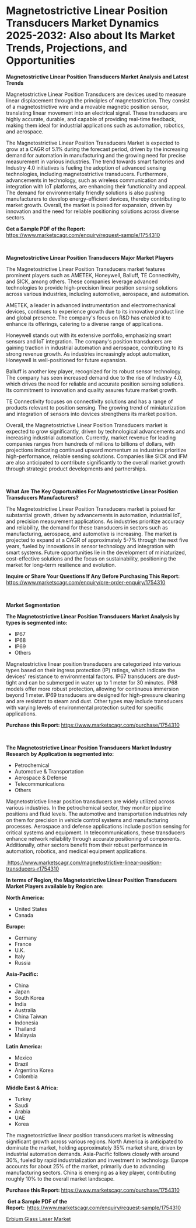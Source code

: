 <p><h1>Magnetostrictive Linear Position Transducers Market Dynamics 2025-2032: Also about Its Market Trends, Projections, and Opportunities</h1></p><p><strong>Magnetostrictive Linear Position Transducers Market Analysis and Latest Trends</strong></p>
<p><p>Magnetostrictive Linear Position Transducers are devices used to measure linear displacement through the principles of magnetostriction. They consist of a magnetostrictive wire and a movable magnetic position sensor, translating linear movement into an electrical signal. These transducers are highly accurate, durable, and capable of providing real-time feedback, making them ideal for industrial applications such as automation, robotics, and aerospace.</p><p>The Magnetostrictive Linear Position Transducers Market is expected to grow at a CAGR of 5.1% during the forecast period, driven by the increasing demand for automation in manufacturing and the growing need for precise measurement in various industries. The trend towards smart factories and Industry 4.0 initiatives is fueling the adoption of advanced sensing technologies, including magnetostrictive transducers. Furthermore, advancements in technology, such as wireless communication and integration with IoT platforms, are enhancing their functionality and appeal. The demand for environmentally friendly solutions is also pushing manufacturers to develop energy-efficient devices, thereby contributing to market growth. Overall, the market is poised for expansion, driven by innovation and the need for reliable positioning solutions across diverse sectors.</p></p>
<p><strong>Get a Sample PDF of the Report:&nbsp;</strong> <a href="https://www.marketscagr.com/enquiry/request-sample/1754310?utm_campaign=2650&utm_medium=2&utm_source=Github&utm_content=ia&utm_term=06042025&utm_id=magnetostrictive-linear-position-transducers">https://www.marketscagr.com/enquiry/request-sample/1754310</a></p>
<p>&nbsp;</p>
<p><strong>Magnetostrictive Linear Position Transducers Major Market Players</strong></p>
<p><p>The Magnetostrictive Linear Position Transducers market features prominent players such as AMETEK, Honeywell, Balluff, TE Connectivity, and SICK, among others. These companies leverage advanced technologies to provide high-precision linear position sensing solutions across various industries, including automotive, aerospace, and automation.</p><p>AMETEK, a leader in advanced instrumentation and electromechanical devices, continues to experience growth due to its innovative product line and global presence. The company's focus on R&D has enabled it to enhance its offerings, catering to a diverse range of applications.</p><p>Honeywell stands out with its extensive portfolio, emphasizing smart sensors and IoT integration. The company's position transducers are gaining traction in industrial automation and aerospace, contributing to its strong revenue growth. As industries increasingly adopt automation, Honeywell is well-positioned for future expansion.</p><p>Balluff is another key player, recognized for its robust sensor technology. The company has seen increased demand due to the rise of Industry 4.0, which drives the need for reliable and accurate position sensing solutions. Its commitment to innovation and quality assures future market growth.</p><p>TE Connectivity focuses on connectivity solutions and has a range of products relevant to position sensing. The growing trend of miniaturization and integration of sensors into devices strengthens its market position.</p><p>Overall, the Magnetostrictive Linear Position Transducers market is expected to grow significantly, driven by technological advancements and increasing industrial automation. Currently, market revenue for leading companies ranges from hundreds of millions to billions of dollars, with projections indicating continued upward momentum as industries prioritize high-performance, reliable sensing solutions. Companies like SICK and IFM are also anticipated to contribute significantly to the overall market growth through strategic product developments and partnerships.</p></p>
<p>&nbsp;</p>
<p><strong>What Are The Key Opportunities For Magnetostrictive Linear Position Transducers Manufacturers?</strong></p>
<p><p>The Magnetostrictive Linear Position Transducers market is poised for substantial growth, driven by advancements in automation, industrial IoT, and precision measurement applications. As industries prioritize accuracy and reliability, the demand for these transducers in sectors such as manufacturing, aerospace, and automotive is increasing. The market is projected to expand at a CAGR of approximately 5-7% through the next five years, fueled by innovations in sensor technology and integration with smart systems. Future opportunities lie in the development of miniaturized, cost-effective solutions and the focus on sustainability, positioning the market for long-term resilience and evolution.</p></p>
<p><strong>Inquire or Share Your Questions If Any Before Purchasing This Report:</strong> <a href="https://www.marketscagr.com/enquiry/pre-order-enquiry/1754310?utm_campaign=2650&utm_medium=2&utm_source=Github&utm_content=ia&utm_term=06042025&utm_id=magnetostrictive-linear-position-transducers">https://www.marketscagr.com/enquiry/pre-order-enquiry/1754310</a></p>
<p>&nbsp;</p>
<p><strong>Market Segmentation</strong></p>
<p><strong>The Magnetostrictive Linear Position Transducers Market Analysis by types is segmented into:</strong></p>
<p><ul><li>IP67</li><li>IP68</li><li>IP69</li><li>Others</li></ul></p>
<p><p>Magnetostrictive linear position transducers are categorized into various types based on their ingress protection (IP) ratings, which indicate the devices' resistance to environmental factors. IP67 transducers are dust-tight and can be submerged in water up to 1 meter for 30 minutes. IP68 models offer more robust protection, allowing for continuous immersion beyond 1 meter. IP69 transducers are designed for high-pressure cleaning and are resistant to steam and dust. Other types may include transducers with varying levels of environmental protection suited for specific applications.</p></p>
<p><strong>Purchase this Report:&nbsp;</strong><a href="https://www.marketscagr.com/purchase/1754310?utm_campaign=2650&utm_medium=2&utm_source=Github&utm_content=ia&utm_term=06042025&utm_id=magnetostrictive-linear-position-transducers">https://www.marketscagr.com/purchase/1754310</a></p>
<p>&nbsp;</p>
<p><strong>The Magnetostrictive Linear Position Transducers Market Industry Research by Application is segmented into:</strong></p>
<p><ul><li>Petrochemical</li><li>Automotive & Transportation</li><li>Aerospace & Defense</li><li>Telecommunications</li><li>Others</li></ul></p>
<p><p>Magnetostrictive linear position transducers are widely utilized across various industries. In the petrochemical sector, they monitor pipeline positions and fluid levels. The automotive and transportation industries rely on them for precision in vehicle control systems and manufacturing processes. Aerospace and defense applications include position sensing for critical systems and equipment. In telecommunications, these transducers enhance network reliability through accurate positioning of components. Additionally, other sectors benefit from their robust performance in automation, robotics, and medical equipment applications.</p></p>
<p><a href="https://www.marketscagr.com/magnetostrictive-linear-position-transducers-r1754310?utm_campaign=2650&utm_medium=2&utm_source=Github&utm_content=ia&utm_term=06042025&utm_id=magnetostrictive-linear-position-transducers">&nbsp;https://www.marketscagr.com/magnetostrictive-linear-position-transducers-r1754310</a></p>
<p><strong>In terms of Region, the Magnetostrictive Linear Position Transducers Market Players available by Region are:</strong></p>
<p>
    <p> <strong> North America: </strong>
        <ul>
            <li>United States</li>
            <li>Canada</li>
        </ul>
        </p> 
    <p> <strong> Europe: </strong>
        <ul>
            <li>Germany</li>
            <li>France</li>
            <li>U.K.</li>
            <li>Italy</li>
            <li>Russia</li>
        </ul>
        </p> 
    <p> <strong> Asia-Pacific: </strong>
        <ul>
            <li>China</li>
            <li>Japan</li>
            <li>South Korea</li>
            <li>India</li>
            <li>Australia</li>
            <li>China Taiwan</li>
            <li>Indonesia</li>
            <li>Thailand</li>
            <li>Malaysia</li>
        </ul>
        </p> 
    <p> <strong> Latin America: </strong>
        <ul>
            <li>Mexico</li>
            <li>Brazil</li>
            <li>Argentina Korea</li>
            <li>Colombia</li>
        </ul>
        </p> 
    <p> <strong> Middle East & Africa: </strong>
        <ul>
            <li>Turkey</li>
            <li>Saudi</li>
            <li>Arabia</li>
            <li>UAE</li>
            <li>Korea</li>
        </ul>
    </p>
    </p>
<p><p>The magnetostrictive linear position transducers market is witnessing significant growth across various regions. North America is anticipated to dominate the market, holding approximately 35% market share, driven by industrial automation demands. Asia-Pacific follows closely with around 30%, fueled by rapid industrialization and investment in technology. Europe accounts for about 25% of the market, primarily due to advancing manufacturing sectors. China is emerging as a key player, contributing roughly 10% to the overall market landscape.</p></p>
<p><strong>Purchase this Report: </strong><a href="https://www.marketscagr.com/purchase/1754310?utm_campaign=2650&utm_medium=2&utm_source=Github&utm_content=ia&utm_term=06042025&utm_id=magnetostrictive-linear-position-transducers">https://www.marketscagr.com/purchase/1754310</a></p>
<p>&nbsp;<strong>Get a Sample PDF of the Report:&nbsp;&nbsp;</strong><a href="https://www.marketscagr.com/enquiry/request-sample/1754310?utm_campaign=2650&utm_medium=2&utm_source=Github&utm_content=ia&utm_term=06042025&utm_id=magnetostrictive-linear-position-transducers">https://www.marketscagr.com/enquiry/request-sample/1754310</a></p>
<p><strong></strong></p>
<p><p><a href="https://github.com/ravenecashe/Market-Research-Report-List-1/blob/main/erbium-glass-laser-market.md?utm_campaign=2650&utm_medium=2&utm_source=Github&utm_content=ia&utm_term=06042025&utm_id=magnetostrictive-linear-position-transducers">Erbium Glass Laser Market</a></p></p>